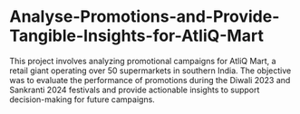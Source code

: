 # Analyse-Promotions-and-Provide-Tangible-Insights-for-AtliQ-Mart
This project involves analyzing promotional campaigns for AtliQ Mart, a retail giant operating over 50 supermarkets in southern India. The objective was to evaluate the performance of promotions during the Diwali 2023 and Sankranti 2024 festivals and provide actionable insights to support decision-making for future campaigns.

